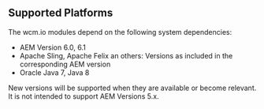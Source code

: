 ## Supported Platforms

The wcm.io modules depend on the following system dependencies:

* AEM Version 6.0, 6.1
* Apache Sling, Apache Felix an others: Versions as included in the corresponding AEM version
* Oracle Java 7, Java 8

New versions will be supported when they are available or become relevant. It is not intended to support AEM Versions 5.x.
